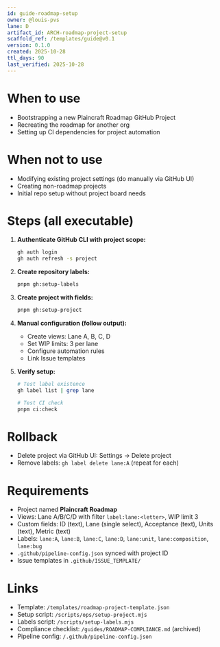 ```yaml
---
id: guide-roadmap-setup
owner: @louis-pvs
lane: D
artifact_id: ARCH-roadmap-project-setup
scaffold_ref: /templates/guide@v0.1
version: 0.1.0
created: 2025-10-28
ttl_days: 90
last_verified: 2025-10-28
---
```


# When to use

- Bootstrapping a new Plaincraft Roadmap GitHub Project
- Recreating the roadmap for another org
- Setting up CI dependencies for project automation

# When not to use

- Modifying existing project settings (do manually via GitHub UI)
- Creating non-roadmap projects
- Initial repo setup without project board needs

# Steps (all executable)

1. **Authenticate GitHub CLI with project scope:**

   ```bash
   gh auth login
   gh auth refresh -s project
   ```

2. **Create repository labels:**

   ```bash
   pnpm gh:setup-labels
   ```

3. **Create project with fields:**

   ```bash
   pnpm gh:setup-project
   ```

4. **Manual configuration (follow output):**
   - Create views: Lane A, B, C, D
   - Set WIP limits: 3 per lane
   - Configure automation rules
   - Link Issue templates

5. **Verify setup:**

   ```bash
   # Test label existence
   gh label list | grep lane

   # Test CI check
   pnpm ci:check
   ```

# Rollback

- Delete project via GitHub UI: Settings → Delete project
- Remove labels: `gh label delete lane:A` (repeat for each)

# Requirements

- Project named **Plaincraft Roadmap**
- Views: Lane A/B/C/D with filter `label:lane:<letter>`, WIP limit 3
- Custom fields: ID (text), Lane (single select), Acceptance (text), Units (text), Metric (text)
- Labels: `lane:A`, `lane:B`, `lane:C`, `lane:D`, `lane:unit`, `lane:composition`, `lane:bug`
- `.github/pipeline-config.json` synced with project ID
- Issue templates in `.github/ISSUE_TEMPLATE/`

# Links

- Template: `/templates/roadmap-project-template.json`
- Setup script: `/scripts/ops/setup-project.mjs`
- Labels script: `/scripts/setup-labels.mjs`
- Compliance checklist: `/guides/ROADMAP-COMPLIANCE.md` (archived)
- Pipeline config: `/.github/pipeline-config.json`

